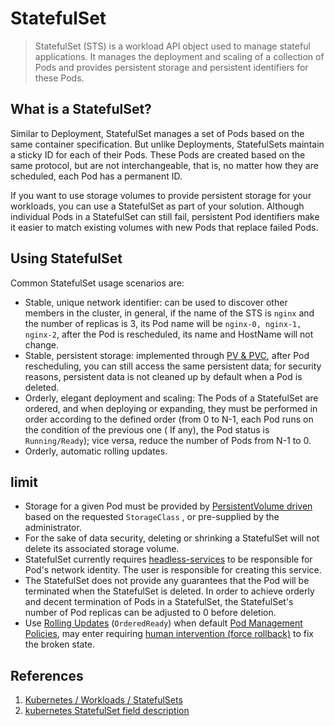 # StatefulSet

> StatefulSet (STS) is a workload API object used to manage stateful applications. It manages the deployment and scaling of a collection of Pods and provides persistent storage and persistent identifiers for these Pods.

## What is a StatefulSet?

Similar to Deployment, StatefulSet manages a set of Pods based on the same container specification. But unlike Deployments, StatefulSets maintain a sticky ID for each of their Pods. These Pods are created based on the same protocol, but are not interchangeable, that is, no matter how they are scheduled, each Pod has a permanent ID.

If you want to use storage volumes to provide persistent storage for your workloads, you can use a StatefulSet as part of your solution. Although individual Pods in a StatefulSet can still fail, persistent Pod identifiers make it easier to match existing volumes with new Pods that replace failed Pods.

## Using StatefulSet

Common StatefulSet usage scenarios are:

- Stable, unique network identifier: can be used to discover other members in the cluster, in general, if the name of the STS is `nginx` and the number of replicas is 3, its Pod name will be `nginx-0, nginx-1, nginx-2`, after the Pod is rescheduled, its name and HostName will not change.
- Stable, persistent storage: implemented through [PV & PVC](https://kubernetes.io/docs/concepts/storage/persistent-volumes/), after Pod rescheduling, you can still access the same persistent data; for security reasons, persistent data is not cleaned up by default when a Pod is deleted.
- Orderly, elegant deployment and scaling: The Pods of a StatefulSet are ordered, and when deploying or expanding, they must be performed in order according to the defined order (from 0 to N-1, each Pod runs on the condition of the previous one ( If any), the Pod status is `Running/Ready`); vice versa, reduce the number of Pods from N-1 to 0.
- Orderly, automatic rolling updates.

## limit

- Storage for a given Pod must be provided by [PersistentVolume driven](https://github.com/kubernetes/examples/blob/master/staging/persistent-volume-provisioning/README.md) based on the requested `StorageClass` , or pre-supplied by the administrator.
- For the sake of data security, deleting or shrinking a StatefulSet will not delete its associated storage volume.
- StatefulSet currently requires [headless-services](https://kubernetes.io/docs/concepts/services-networking/service/#headless-services) to be responsible for Pod's network identity. The user is responsible for creating this service.
- The StatefulSet does not provide any guarantees that the Pod will be terminated when the StatefulSet is deleted. In order to achieve orderly and decent termination of Pods in a StatefulSet, the StatefulSet's number of Pod replicas can be adjusted to 0 before deletion.
- Use [Rolling Updates](https://kubernetes.io/docs/concepts/workloads/controllers/statefulset/#rolling-updates) (`OrderedReady`) when default [Pod Management Policies](https://kubernetes.io/docs/concepts/workloads/controllers/statefulset/#pod-management-policies), may enter requiring [human intervention (force rollback)](https://kubernetes.io/docs/concepts/workloads/controllers/statefulset/#forced-rollback) to fix the broken state.

## References

1. [Kubernetes / Workloads / StatefulSets](https://kubernetes.io/docs/concepts/workloads/controllers/statefulset/)
2. [kubernetes StatefulSet field description](https://kubernetes.io/docs/reference/generated/kubernetes-api/v1.21/#statefulset-v1-apps)
